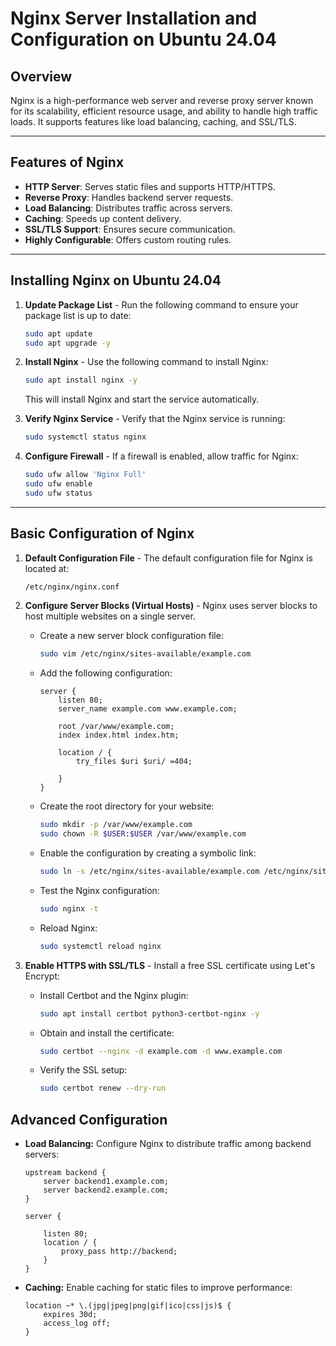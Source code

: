 # Nginx Server Installation and Configuration on Ubuntu 24.04

## Overview
Nginx is a high-performance web server and reverse proxy server known for its scalability, efficient resource usage, and ability to handle high traffic loads. It supports features like load balancing, caching, and SSL/TLS.

---

## Features of Nginx
- **HTTP Server**: Serves static files and supports HTTP/HTTPS.
- **Reverse Proxy**: Handles backend server requests.
- **Load Balancing**: Distributes traffic across servers.
- **Caching**: Speeds up content delivery.
- **SSL/TLS Support**: Ensures secure communication.
- **Highly Configurable**: Offers custom routing rules.

---

## Installing Nginx on Ubuntu 24.04

1. **Update Package List** - Run the following command to ensure your package list is up to date:
   ```bash
   sudo apt update
   sudo apt upgrade -y
2. **Install Nginx** - Use the following command to install Nginx:
   ```bash
   sudo apt install nginx -y
   ```
   This will install Nginx and start the service automatically.

3. **Verify Nginx Service** - Verify that the Nginx service is running:
   ```bash
   sudo systemctl status nginx
4. **Configure Firewall** - If a firewall is enabled, allow traffic for Nginx:
   ```bash
   sudo ufw allow 'Nginx Full'
   sudo ufw enable
   sudo ufw status

---

## Basic Configuration of Nginx

1. **Default Configuration File** - 
   The default configuration file for Nginx is located at:
   ```bash
   /etc/nginx/nginx.conf

2. **Configure Server Blocks (Virtual Hosts)** - 
   Nginx uses server blocks to host multiple websites on a single server.
   * Create a new server block configuration file:
     ```bash
     sudo vim /etc/nginx/sites-available/example.com
   * Add the following configuration:
     ```nginx
     server {
         listen 80;
         server_name example.com www.example.com;

         root /var/www/example.com;
         index index.html index.htm;

         location / {
             try_files $uri $uri/ =404;
     
         }
     }
    * Create the root directory for your website:
      ```bash
      sudo mkdir -p /var/www/example.com
      sudo chown -R $USER:$USER /var/www/example.com
    * Enable the configuration by creating a symbolic link:
      ```bash
      sudo ln -s /etc/nginx/sites-available/example.com /etc/nginx/sites-enabled/
    * Test the Nginx configuration:
      ```bash
      sudo nginx -t
    * Reload Nginx:
      ```bash
      sudo systemctl reload nginx

3. **Enable HTTPS with SSL/TLS** - 
Install a free SSL certificate using Let's Encrypt:

   * Install Certbot and the Nginx plugin:
     ```bash
     sudo apt install certbot python3-certbot-nginx -y
   * Obtain and install the certificate:
     ```bash
     sudo certbot --nginx -d example.com -d www.example.com
   * Verify the SSL setup:
     ```bash
     sudo certbot renew --dry-run

## Advanced Configuration

* **Load Balancing:** Configure Nginx to distribute traffic among backend servers:
  ```nginx
  upstream backend {
      server backend1.example.com;
      server backend2.example.com;
  }
  
  server {
      
      listen 80;
      location / {
          proxy_pass http://backend;
      }
  }
* **Caching:** Enable caching for static files to improve performance:
  ```ngnix
  location ~* \.(jpg|jpeg|png|gif|ico|css|js)$ {
      expires 30d;
      access_log off;
  }



